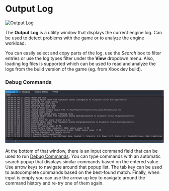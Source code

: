 # Output Log

![Output Log](media/output-log.jpg)

The **Output Log** is a utility window that displays the current engine log. Can be used to detect problems with the game or to analyze the engine workload.

You can easily select and copy parts of the log, use the *Search* box to filter entries or use the log types filter under the **View** dropdown menu. Also, loading log files is supported which can be used to read and analyze the logs from the build version of the game (eg. from Xbox dev build).

### Debug Commands

![Debug Commands in Output Log](../../scripting/advanced/media/debug-commands-output-log.gif)

At the bottom of that window, there is an input command field that can be used to run [Debug Commands](../../scripting/advanced/debug-commands.md). You can type commands with an automatic search popup that displays similar commands based on the entered value. Use arrow keys to navigate around that popup list. The tab key can be used to autocomplete commands based on the best-found match. Finally, when input is empty you can use the arrow up key to navigate around the command history and re-try one of them again.
